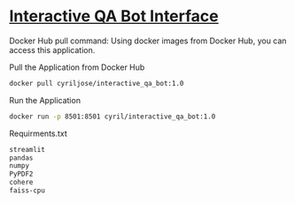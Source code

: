 # [Interactive QA Bot Interface](<Interactive_QA_Bot_Interface>)

Docker Hub pull command: 
Using docker images from Docker Hub, you can access this application.

Pull the Application from Docker Hub
```bash
docker pull cyriljose/interactive_qa_bot:1.0
```
Run the Application
```bash
docker run -p 8501:8501 cyril/interactive_qa_bot:1.0
```

Requirments.txt
```bash
streamlit
pandas
numpy
PyPDF2
cohere
faiss-cpu
```

